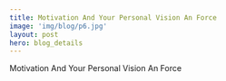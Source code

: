 ```yaml
---
title: Motivation And Your Personal Vision An Force
image: 'img/blog/p6.jpg'
layout: post
hero: blog_details
---
```


Motivation And Your Personal Vision An Force